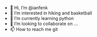 - 👋 Hi, I’m @ianfenk
- 👀 I’m interested in hiking and basketball
- 🌱 I’m currently learning python
- 💞️ I’m looking to collaborate on ...
- 📫 How to reach me git

<!---
ianfenk/ianfenk is a ✨ special ✨ repository because its `README.md` (this file) appears on your GitHub profile.
You can click the Preview link to take a look at your changes.
--->
